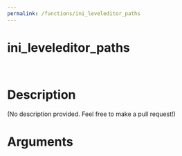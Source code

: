 ```yaml
---
permalink: /functions/ini_leveleditor_paths
---
```

# ini_leveleditor_paths  
&nbsp;  
# Description  
(No description provided. Feel free to make a pull request!) 
&nbsp;  
# Arguments


